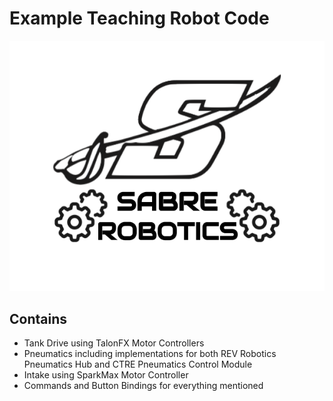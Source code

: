 # Example Teaching Robot Code

![Alt Text](./sabreroboticslogo.png)

## Contains

- Tank Drive using TalonFX Motor Controllers
- Pneumatics including implementations for both REV Robotics Pneumatics Hub and CTRE Pneumatics Control Module
- Intake using SparkMax Motor Controller
- Commands and Button Bindings for everything mentioned




